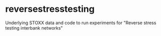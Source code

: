 # reversestresstesting
Underlying STOXX data and code to run experiments for "Reverse stress testing interbank networks"
